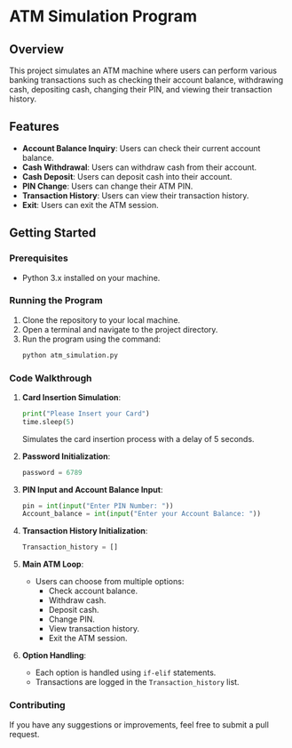 # ATM Simulation Program

## Overview

This project simulates an ATM machine where users can perform various banking transactions such as checking their account balance, withdrawing cash, depositing cash, changing their PIN, and viewing their transaction history.

## Features

- **Account Balance Inquiry**: Users can check their current account balance.
- **Cash Withdrawal**: Users can withdraw cash from their account.
- **Cash Deposit**: Users can deposit cash into their account.
- **PIN Change**: Users can change their ATM PIN.
- **Transaction History**: Users can view their transaction history.
- **Exit**: Users can exit the ATM session.

## Getting Started

### Prerequisites

- Python 3.x installed on your machine.

### Running the Program

1. Clone the repository to your local machine.
2. Open a terminal and navigate to the project directory.
3. Run the program using the command:
   ```sh
   python atm_simulation.py
   ```

### Code Walkthrough

1. **Card Insertion Simulation**:
   ```python
   print("Please Insert your Card")
   time.sleep(5)
   ```
   Simulates the card insertion process with a delay of 5 seconds.

2. **Password Initialization**:
   ```python
   password = 6789
   ```

3. **PIN Input and Account Balance Input**:
   ```python
   pin = int(input("Enter PIN Number: "))
   Account_balance = int(input("Enter your Account Balance: "))
   ```

4. **Transaction History Initialization**:
   ```python
   Transaction_history = []
   ```

5. **Main ATM Loop**:
   - Users can choose from multiple options:
     - Check account balance.
     - Withdraw cash.
     - Deposit cash.
     - Change PIN.
     - View transaction history.
     - Exit the ATM session.

6. **Option Handling**:
   - Each option is handled using `if-elif` statements.
   - Transactions are logged in the `Transaction_history` list.

### Contributing

If you have any suggestions or improvements, feel free to submit a pull request.
